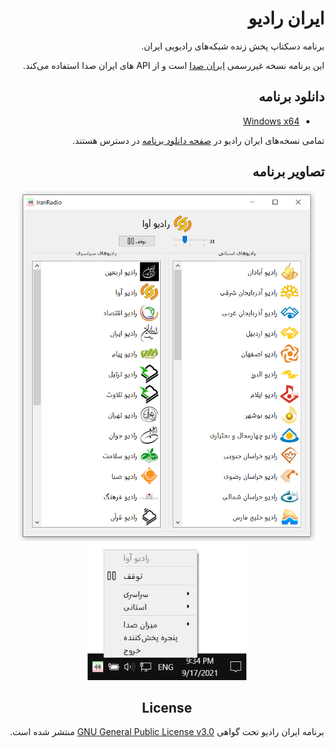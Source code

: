 <div dir="rtl">


# ایران رادیو

برنامه دسکتاپ پخش زنده شبکه‌های رادیویی ایران.

این برنامه نسخه غیررسمی [ایران صدا][1] است و از API های ایران صدا استفاده می‌کند.


## دانلود برنامه

* [Windows x64][3]

تمامی نسخه‌های ایران رادیو در [صفحه دانلود برنامه][3] در دسترس هستند.
    
## تصاویر برنامه

<center>
<img alt="ایران رادیو" height="560" src="screenshots/s2.png"/>

<img alt="ایران رادیو" height="220" src="screenshots/s1.png"/>
    

    
## License

برنامه ایران رادیو تحت گواهی [GNU General Public License v3.0][2] منتشر شده است.
    


[1]: http://iranseda.ir/
[2]: https://github.com/AmirMahmood/IranRadio/blob/main/LICENSE  
[3]: https://github.com/AmirMahmood/IranRadio/releases/download/v0.8.0/IranRadio-x64-v0.8.0.exe


</div>
